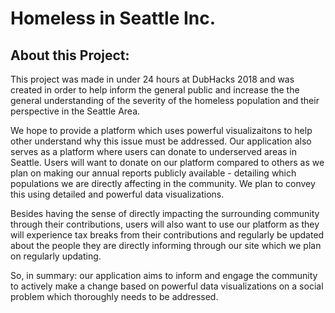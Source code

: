 # Homeless in Seattle Inc.
## About this Project: 
This project was made in under 24 hours at DubHacks 2018 and was created in order to help inform the general public and increase the the general understanding of the severity of the homeless population and their perspective in the Seattle Area.

We hope to provide a platform which uses powerful visualizaitons to help other understand why this issue must be addressed. Our application also serves as a platform where users can donate to underserved areas in Seattle. Users will want to donate on our platform compared to others as we plan on making our annual reports publicly available - detailing which populations we are directly affecting in the community. We plan to convey this using detailed and powerful data visualizations.

Besides having the sense of directly impacting the surrounding community through their contributions, users will also want to use our platform as they will experience tax breaks from their contributions and regularly be updated about the people they are directly informing through our site which we plan on regularly updating.

So, in summary: our application aims to inform and engage the community to actively make a change based on powerful data visualizations on a social problem which thoroughly needs to be addressed.